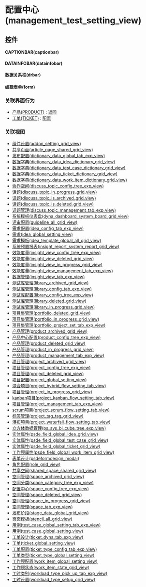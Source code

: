 # 配置中心(management_test_setting_view)  <!-- {docsify-ignore-all} -->



## 控件
#### CAPTIONBAR(captionbar)
#### DATAINFOBAR(datainfobar)
#### 数据关系栏(drbar)
#### 编辑表单(form)


### 关联界面行为
  * [产品(PRODUCT)](module/ProdMgmt/product) : [返回](module/ProdMgmt/product#界面行为)
  * [工单(TICKET)](module/ProdMgmt/ticket) : [配置](module/ProdMgmt/ticket#界面行为)

### 关联视图
  * [组件设置(addon_setting_grid_view)](app/view/addon_setting_grid_view)
  * [共享页面(article_page_shared_grid_view)](app/view/article_page_shared_grid_view)
  * [发布配置(dictionary_data_global_tab_exp_view)](app/view/dictionary_data_global_tab_exp_view)
  * [数据字典(dictionary_data_idea_dictionary_grid_view)](app/view/dictionary_data_idea_dictionary_grid_view)
  * [数据字典(dictionary_data_test_case_dictionary_grid_view)](app/view/dictionary_data_test_case_dictionary_grid_view)
  * [数据字典(dictionary_data_ticket_dictionary_grid_view)](app/view/dictionary_data_ticket_dictionary_grid_view)
  * [数据字典(dictionary_data_work_item_dictionary_grid_view)](app/view/dictionary_data_work_item_dictionary_grid_view)
  * [协作空间(discuss_topic_config_tree_exp_view)](app/view/discuss_topic_config_tree_exp_view)
  * [话题(discuss_topic_in_progress_grid_view)](app/view/discuss_topic_in_progress_grid_view)
  * [话题(discuss_topic_is_archived_grid_view)](app/view/discuss_topic_is_archived_grid_view)
  * [话题(discuss_topic_is_deleted_grid_view)](app/view/discuss_topic_is_deleted_grid_view)
  * [话题管理(discuss_topic_management_tab_exp_view)](app/view/discuss_topic_management_tab_exp_view)
  * [系统模板仪表盘(dyna_dashboard_system_board_grid_view)](app/view/dyna_dashboard_system_board_grid_view)
  * [评审配置(guideline_all_grid_view)](app/view/guideline_all_grid_view)
  * [需求配置(idea_config_tab_exp_view)](app/view/idea_config_tab_exp_view)
  * [需求(idea_global_setting_view)](app/view/idea_global_setting_view)
  * [需求模板(idea_template_global_all_grid_view)](app/view/idea_template_global_all_grid_view)
  * [系统预置报表(insight_report_system_report_grid_view)](app/view/insight_report_system_report_grid_view)
  * [效能度量(insight_view_config_tree_exp_view)](app/view/insight_view_config_tree_exp_view)
  * [效能度量(insight_view_deleted_grid_view)](app/view/insight_view_deleted_grid_view)
  * [效能度量(insight_view_in_progress_grid_view)](app/view/insight_view_in_progress_grid_view)
  * [效能度量(insight_view_management_tab_exp_view)](app/view/insight_view_management_tab_exp_view)
  * [数据管理(insight_view_tab_exp_view)](app/view/insight_view_tab_exp_view)
  * [测试库管理(library_archived_grid_view)](app/view/library_archived_grid_view)
  * [测试库管理(library_config_tab_exp_view)](app/view/library_config_tab_exp_view)
  * [测试库配置(library_config_tree_exp_view)](app/view/library_config_tree_exp_view)
  * [测试库管理(library_deleted_grid_view)](app/view/library_deleted_grid_view)
  * [测试库管理(library_in_progress_grid_view)](app/view/library_in_progress_grid_view)
  * [项目集管理(portfolio_deleted_grid_view)](app/view/portfolio_deleted_grid_view)
  * [项目集管理(portfolio_in_progress_grid_view)](app/view/portfolio_in_progress_grid_view)
  * [项目集管理(portfolio_project_set_tab_exp_view)](app/view/portfolio_project_set_tab_exp_view)
  * [产品管理(product_archived_grid_view)](app/view/product_archived_grid_view)
  * [产品中心配置(product_config_tree_exp_view)](app/view/product_config_tree_exp_view)
  * [产品管理(product_deleted_grid_view)](app/view/product_deleted_grid_view)
  * [产品管理(product_in_progress_grid_view)](app/view/product_in_progress_grid_view)
  * [产品管理(product_management_tab_exp_view)](app/view/product_management_tab_exp_view)
  * [项目管理(project_archived_grid_view)](app/view/project_archived_grid_view)
  * [项目管理(project_config_tree_exp_view)](app/view/project_config_tree_exp_view)
  * [项目管理(project_deleted_grid_view)](app/view/project_deleted_grid_view)
  * [项目配置(project_global_setting_view)](app/view/project_global_setting_view)
  * [混合项目(project_hybrid_flow_setting_tab_view)](app/view/project_hybrid_flow_setting_tab_view)
  * [项目管理(project_in_progress_grid_view)](app/view/project_in_progress_grid_view)
  * [kanban项目(project_kanban_flow_setting_tab_view)](app/view/project_kanban_flow_setting_tab_view)
  * [项目管理(project_management_tab_exp_view)](app/view/project_management_tab_exp_view)
  * [scrum项目(project_scrum_flow_setting_tab_view)](app/view/project_scrum_flow_setting_tab_view)
  * [标签管理(project_tag_tag_grid_view)](app/view/project_tag_tag_grid_view)
  * [瀑布项目(project_waterfall_flow_setting_tab_view)](app/view/project_waterfall_flow_setting_tab_view)
  * [立方体数据管理(ps_sys_bi_cube_tree_exp_view)](app/view/ps_sys_bi_cube_tree_exp_view)
  * [实体属性(psde_field_global_idea_grid_view)](app/view/psde_field_global_idea_grid_view)
  * [实体属性(psde_field_global_test_case_grid_view)](app/view/psde_field_global_test_case_grid_view)
  * [实体属性(psde_field_global_ticket_grid_view)](app/view/psde_field_global_ticket_grid_view)
  * [工作项属性(psde_field_global_work_item_grid_view)](app/view/psde_field_global_work_item_grid_view)
  * [表单设计(psdeformdesign_modal)](app/view/psdeformdesign_modal)
  * [角色配置(role_grid_view)](app/view/role_grid_view)
  * [共享空间(shared_space_shared_grid_view)](app/view/shared_space_shared_grid_view)
  * [空间管理(space_archived_grid_view)](app/view/space_archived_grid_view)
  * [空间分类(space_category_tree_exp_view)](app/view/space_category_tree_exp_view)
  * [配置中心(space_config_tree_exp_view)](app/view/space_config_tree_exp_view)
  * [空间管理(space_deleted_grid_view)](app/view/space_deleted_grid_view)
  * [空间管理(space_in_progress_grid_view)](app/view/space_in_progress_grid_view)
  * [空间管理(space_tab_exp_view)](app/view/space_tab_exp_view)
  * [发布阶段(stage_data_global_grid_view)](app/view/stage_data_global_grid_view)
  * [页面模板(stencil_all_grid_view)](app/view/stencil_all_grid_view)
  * [用例(test_case_global_setting_tab_exp_view)](app/view/test_case_global_setting_tab_exp_view)
  * [用例(test_case_global_setting_view)](app/view/test_case_global_setting_view)
  * [工单设计(ticket_dyna_tab_exp_view)](app/view/ticket_dyna_tab_exp_view)
  * [工单(ticket_global_setting_view)](app/view/ticket_global_setting_view)
  * [工单配置(ticket_type_config_tab_exp_view)](app/view/ticket_type_config_tab_exp_view)
  * [工单类型(ticket_type_global_setting_view)](app/view/ticket_type_global_setting_view)
  * [工作项配置(work_item_global_setting_view)](app/view/work_item_global_setting_view)
  * [工作项状态(work_item_state_grid_view)](app/view/work_item_state_grid_view)
  * [工时类别(workload_type_pick_up_tap_exp_view)](app/view/workload_type_pick_up_tap_exp_view)
  * [工时设置(workload_type_setup_grid_view)](app/view/workload_type_setup_grid_view)

<script>
 const { createApp } = Vue
  createApp({
    data() {
      return {

      }
    }
  }).use(ElementPlus).mount('#app')
</script>